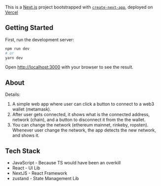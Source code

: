 This is a [Next.js](https://nextjs.org/) project bootstrapped with [`create-next-app`](https://github.com/vercel/next.js/tree/canary/packages/create-next-app), deployed on [Vercel](https://web3-metamask-wallet.vercel.app/)

## Getting Started

First, run the development server:

```bash
npm run dev
# or
yarn dev
```

Open [http://localhost:3000](http://localhost:3000) with your browser to see the result.

## About

Details:

1. A simple web app where user can click a button to connect to a web3 wallet (metamask).
2. After user gets connected, it shows what is the connected address, network (chain), and a button to disconnect it from the the wallet.
3. You can change the network (ethereum mainnet, rinkeby, ropsten). Whenever user change the network, the app detects the new network, and shows it.

## Tech Stack

- JavaScript - Because TS would have been an overkill
- React - UI Lib
- NextJS - React Framework
- zustand - State Management Lib
